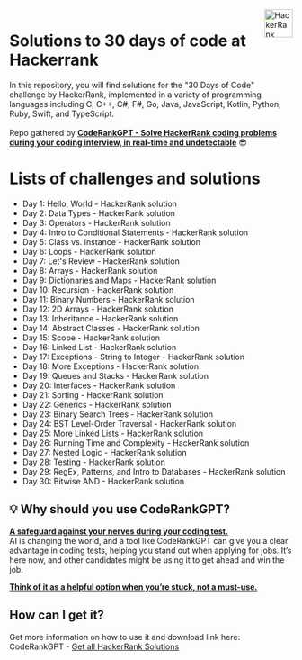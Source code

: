 
<a href="https://coderank.solutions/](https://coderank.solutions?s=github-30days-repo">
    <img src="https://app.coderank.solutions/img/logo-white.png" alt="HackerRank Solutions logo" title="HackerRank Solutions" align="right" height="50" />
</a>


# Solutions to 30 days of code at Hackerrank
In this repository, you will find solutions for the "30 Days of Code" challenge by HackerRank, implemented in a variety of programming languages including C, C++, C#, F#, Go, Java, JavaScript, Kotlin, Python, Ruby, Swift, and TypeScript.
<br /><br />
Repo gathered by **[CodeRankGPT - Solve HackerRank coding problems <ins>during your coding interview, in real-time and undetectable</ins>](https://coderank.solutions?s=github-30days-repo)** 😎

# Lists of challenges and solutions

- Day 1: Hello, World - HackerRank solution
- Day 2: Data Types - HackerRank solution
- Day 3: Operators - HackerRank solution
- Day 4: Intro to Conditional Statements - HackerRank solution
- Day 5: Class vs. Instance - HackerRank solution
- Day 6: Loops - HackerRank solution
- Day 7: Let's Review - HackerRank solution
- Day 8: Arrays - HackerRank solution
- Day 9: Dictionaries and Maps - HackerRank solution
- Day 10: Recursion - HackerRank solution
- Day 11: Binary Numbers - HackerRank solution
- Day 12: 2D Arrays - HackerRank solution
- Day 13: Inheritance - HackerRank solution
- Day 14: Abstract Classes - HackerRank solution
- Day 15: Scope - HackerRank solution
- Day 16: Linked List - HackerRank solution
- Day 17: Exceptions - String to Integer - HackerRank solution
- Day 18: More Exceptions - HackerRank solution
- Day 19: Queues and Stacks - HackerRank solution
- Day 20: Interfaces - HackerRank solution
- Day 21: Sorting - HackerRank solution
- Day 22: Generics - HackerRank solution
- Day 23: Binary Search Trees - HackerRank solution
- Day 24: BST Level-Order Traversal - HackerRank solution
- Day 25: More Linked Lists - HackerRank solution
- Day 26: Running Time and Complexity - HackerRank solution
- Day 27: Nested Logic - HackerRank solution
- Day 28: Testing - HackerRank solution
- Day 29: RegEx, Patterns, and Intro to Databases - HackerRank solution
- Day 30: Bitwise AND - HackerRank solution



## 💡 Why should you use CodeRankGPT? 

<ins>**A safeguard against your nerves during your coding test.**</ins>
<br />
AI is changing the world, and a tool like CodeRankGPT can give you a clear advantage in coding tests, helping you stand out when applying for jobs. It’s here now, and other candidates might be using it to get ahead and win the job.

**<ins>Think of it as a helpful option when you’re stuck, not a must-use.</ins>**

## How can I get it?
Get more information on how to use it and download link here: CodeRankGPT - [Get all HackerRank Solutions](https://coderank.solutions?s=github-30days-repo)

